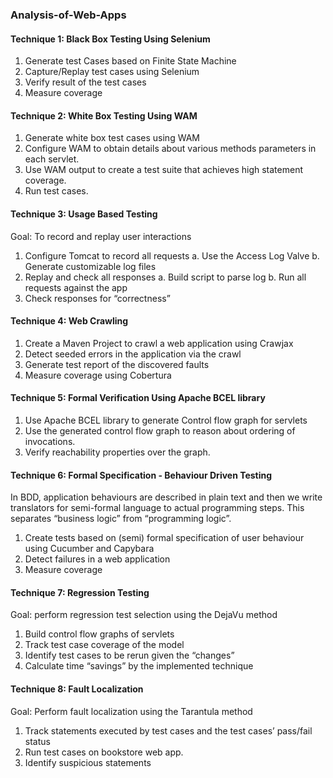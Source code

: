 ### Analysis-of-Web-Apps

#### Technique 1: Black Box Testing Using Selenium
1. Generate test Cases based on Finite State Machine
2. Capture/Replay test cases using Selenium 
3. Verify result of the test cases
4. Measure coverage

#### Technique 2: White Box Testing Using WAM
1. Generate white box test cases using WAM
2. Configure WAM to obtain details about various methods parameters in each servlet.
3. Use WAM output to create a test suite that achieves high statement coverage.
4. Run test cases.

#### Technique 3: Usage Based Testing

Goal: To record and replay user interactions

1. Configure Tomcat to record all requests
	a. Use the Access Log Valve 
	b. Generate customizable log files 
2. Replay and check all responses 
	a. Build script to parse log 
	b. Run all requests against the app 
3. Check responses for “correctness”

#### Technique 4: Web Crawling
1. Create a Maven Project to crawl a web application using Crawjax
2. Detect seeded errors in the application via the crawl
3. Generate test report of the discovered faults
4. Measure coverage using Cobertura

#### Technique 5: Formal Verification Using Apache BCEL library
1. Use Apache BCEL library to generate Control flow graph for servlets
2. Use the generated control flow graph to reason about ordering of invocations.
3. Verify reachability properties over the graph.

#### Technique 6: Formal Specification - Behaviour Driven Testing 
In BDD, application behaviours are described in plain text and then we write translators for semi-formal language to actual programming steps. This separates “business logic” from “programming logic”.

1. Create tests based on (semi) formal specification of user behaviour using Cucumber and Capybara 
2. Detect failures in a web application 
3. Measure coverage

#### Technique 7: Regression Testing

Goal: perform regression test selection using the DejaVu method 

1. Build control flow graphs of servlets 
2. Track test case coverage of the model 
3. Identify test cases to be rerun given the “changes” 
3. Calculate time “savings” by the implemented technique 

#### Technique 8: Fault Localization

Goal: Perform fault localization using the Tarantula method

1. Track statements executed by test cases and the test cases’ pass/fail status
2. Run test cases on bookstore web app.
3. Identify suspicious statements






